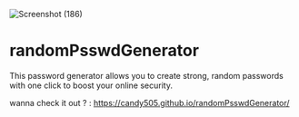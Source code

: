 ![Screenshot (186)](https://user-images.githubusercontent.com/87769883/183926282-c457ebb9-30a0-4160-95c8-c3abf4853325.png)

# randomPsswdGenerator
This password generator allows you to create strong, random passwords with one click to boost your online security.

wanna check it out ? :  https://candy505.github.io/randomPsswdGenerator/
